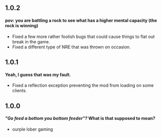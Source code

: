 ## 1.0.2
#### pov: you are battling a rock to see what has a higher mental capacity (the rock is winning)
* Fixed a few more rather foolish bugs that could cause things to flat out break in the game.
* Fixed a different type of NRE that was thrown on occasion.

## 1.0.1
#### Yeah, I guess that was my fault.
* Fixed a reflection exception preventing the mod from loading on some clients.

## 1.0.0
#### *"Go feed a bottom you bottom feeder"?* What is that supposed to mean?
* ourple lober gaming
